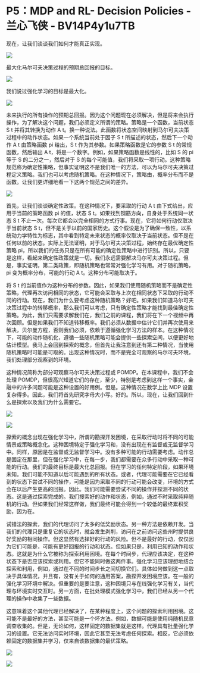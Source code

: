 # P5：MDP and RL- Decision Policies - 兰心飞侠 - BV14P4y1u7TB

现在，让我们谈谈我们如何才能真正实现。

![](img/0c2f7ba8374854ab08230eef2fa6ec63_1.png)

最大化马尔可夫决策过程的预期总回报的目标。

![](img/0c2f7ba8374854ab08230eef2fa6ec63_3.png)

我们说过强化学习的目标是最大化。

![](img/0c2f7ba8374854ab08230eef2fa6ec63_5.png)

未来执行的所有操作的预期总回报。因为这个问题现在必须解决，但是将来会执行操作，为了解决这个问题，我们必须定义所谓的策略。策略是一个函数，当前状态 S t 并将其转换为动作 A t。换一种说法。此函数将状态空间映射到马尔可夫决策过程中的动作状态。如果一个系统当前处于因子 S t 所描述的状态，然后下一个动作 A t 由策略函数 pi 给出，S t 作为其参数。如果策略函数是它的参数 S t 的常规函数​​，然后输出 A t，将是一个数字。例如，如果策略函数是线性的，比如 S 的 pi 等于 S 的二分之一，然后对于 S 的每个可能值，我们将采取一项行动。这种策略规范称为确定性策略，但事实证明这不是我们唯一的方法，可以为马尔可夫决策过程定义策略。我们也可以考虑随机策略。在这种情况下，策略由，概率分布而不是函数。让我们更详细地看一下这两个规范之间的差异。





![](img/0c2f7ba8374854ab08230eef2fa6ec63_7.png)

首先，让我们谈谈确定性政策。在这种情况下，要采取的行动 A t 由下式给出，应用于当前的策略函数 pi 的值，状态 S t。如果找到钢筋方向，自身处于系统同一状态 S t 不止一次。每次它都会以完全相同的方式行事。现在，它将如何行动仅取决于当前状态 S t，但不是关于以前的国家历史。这个假设是为了确保一致性，以系统动力学特性为标志，其中看到特定未来状态的概率仅取决于当前状态。但不是在任何以前的状态。实际上无法证明，对于马尔可夫决策过程，始终存在最优确定性策略 pi，所以我们的任务只是在所有可能的确定性策略中进行识别。所以，只要是这样，看起来确定性政策就是一切。我们永远需要解决马尔可夫决策过程。但是，事实证明，第二类政策，即随机策略也常常对强化学习有用。对于随机策略，pi 变为概率分布，可能的行动 A t。这种分布可能取决于。

将 S t 的当前值作为这种分布的参数。因此，如果我们使用随机策略而不是确定性策略，代理再次访问相同的状态，它可能会采取与上次在相同状态下采取的行动不同的行动。现在，我们为什么要考虑这种随机策略？好吧。如果我们知道马尔可夫决策过程中的转移概率，那么我们可以考虑，只有确定性策略才能找到最佳确定性策略。为此，我们只需要求解我们在，我们之前的课程，我们将在下一个视频中再次回顾。但是如果我们不知道转移概率。我们必须从数据中估计它们并再次使用来解决，贝尔曼方程，否则我们必须，依赖于遵循强化学习方法的样本。在这种情况下，可能的动作随机化，遵循一些随机策略可能会提供一些探索空间，以便更好地估计模型。我马上会回到探索的概念，但首先让我注意到还有第二种情况，当使用随机策略时可能是可取的。出现这种情况时，而不是完全可观察的马尔可夫环境，我们处理部分观察到的环境。

这种情况简称为部分可观察马尔可夫决策过程或 POMDP。在本课程中，我们不会处理 POMDP，但很高兴知道它们的存在，至少，特别是考虑到这样一个事实，金融中的许多问题可能是这种设置的好用例。但是。这种情况在数学上比 MDP 设置复杂得多。因此，我们将首先研究字母大小写。好的。所以，现在，让我们回到什么是探索以及我们为什么需要它。

![](img/0c2f7ba8374854ab08230eef2fa6ec63_9.png)



![](img/0c2f7ba8374854ab08230eef2fa6ec63_10.png)

探索的概念出现在强化学习中，所谓的勘探开发困境，在采取行动时将不同的可能情景或策略概念化。这种困境特定于强化学习和，没有出现在有监督或无监督学习中。同样，原因是在监督或无监督学习中。没有多种可能的行动需要考虑。动作总是固定在那里，但在强化学习中，在每一步，我们都需要在众多行动中采取一种可能的行动。我们的最终目标是最大化总回报。但在学习的任何特定阶段，如果环境未知。我们可能不知道以后可能遇到的所有状态。或者，代理可能需要在它已经看到的状态下尝试不同的操作，可能是因为采取不同的行动可能会改变，环境的方式会在以后产生更高的回报。因此。我们可能需要尝试不同的操作并探测不同的状态。这是通过探索完成的。我们搜索好的动作和状态，例如，通过不时采取纯粹随机的行动。但如果我们经常这样做，我们最终可能会得到一个较低的最终累积奖励，因为在。

试错法的探索，我们的代理访问了太多的低奖励状态。另一种方法是依赖开发。当我们的代理只是重复它的状态时，就会发生剥削，访问在之前访问这些州时提供良好奖励的相同操作。但这显然有选择好的行动的风险。但不是最好的行动，仅仅因为它们可能是，可能有更好回报的行动和状态。但如果只是，利用已知的动作和状态。这就是为什么它被称为探索利用困境。在每个时间步，代理应该决定，在这种状态下是否应该探索或利用。但它不能同时做这两件事。强化学习应该理想地结合探索和利用，例如，通过在不同的时间步长之间切换它们。具体如何做到这一点取决于具体情况，并且有，没有关于如何的通用答案，勘探开发困境应该。在一般的强化学习环境中解决。但重要的是要注意，这种困境只与在线强化学习有关，当代理与环境实时交互时。另一方面，在批处理模式强化学习中，我们已经从另一个代理的操作中收集了一些数据。

这意味着这个其他代理已经解决了，在某种程度上，这个问题的探索利用困境。这可能不是最好的方法，甚至可能是一个坏方法。例如，数据可能是使用纯随机民意调查收集的。但是，无论如何，这样固定的数据集就是这样。代理具有批量强化学习的设置。它无法访问实时环境，因此它甚至无法考虑任何探索。相反，它必须依赖固定的数据集并学习，仅来自该数据集的最优策略。

![](img/0c2f7ba8374854ab08230eef2fa6ec63_12.png)



![](img/0c2f7ba8374854ab08230eef2fa6ec63_13.png)